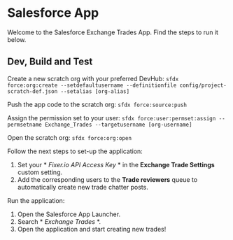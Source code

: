 # Salesforce App
Welcome to the Salesforce Exchange Trades App. Find the steps to run it below.

## Dev, Build and Test
Create a new scratch org with your preferred DevHub:
`sfdx force:org:create --setdefaultusername --definitionfile config/project-scratch-def.json --setalias [org-alias]`

Push the app code to the scratch org:
`sfdx force:source:push`

Assign the permission set to your user:
`sfdx force:user:permset:assign --permsetname Exchange_Trades --targetusername [org-username]`

Open the scratch org:
`sfdx force:org:open`

Follow the next steps to set-up the application:
1. Set your * *Fixer.io API Access Key* * in the **Exchange Trade Settings** custom setting.
2. Add the corresponding users to the **Trade reviewers** queue to automatically create new trade chatter posts.

Run the application:
1. Open the Salesforce App Launcher.
2. Search * *Exchange Trades* *.
3. Open the application and start creating new trades!